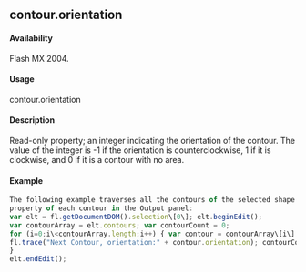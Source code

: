 ## contour.orientation

#### Availability

Flash MX 2004.

#### Usage

contour.orientation

#### Description

Read-only property; an integer indicating the orientation of the contour. The value of the integer is -1 if the orientation is counterclockwise, 1 if it is clockwise, and 0 if it is a contour with no area.

#### Example

```javascript
The following example traverses all the contours of the selected shape and shows the value of the orientation
property of each contour in the Output panel:
var elt = fl.getDocumentDOM().selection\[0\]; elt.beginEdit();
var contourArray = elt.contours; var contourCount = 0;
for (i=0;i\<contourArray.length;i++) { var contour = contourArray\[i\];
fl.trace("Next Contour, orientation:" + contour.orientation); contourCount++;
}
elt.endEdit();

```